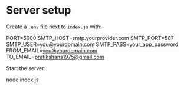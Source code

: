 # Server setup

Create a `.env` file next to `index.js` with:

PORT=5000
SMTP_HOST=smtp.yourprovider.com
SMTP_PORT=587
SMTP_USER=you@yourdomain.com
SMTP_PASS=your_app_password
FROM_EMAIL=you@yourdomain.com
TO_EMAIL=pratikshans1975@gmail.com

Start the server:

node index.js
